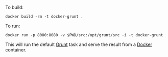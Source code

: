 To build:

    docker build -rm -t docker-grunt .

To run:

    docker run -p 8080:8080 -v $PWD/src:/opt/grunt/src -i -t docker-grunt


This will run the default [Grunt][2] task and serve the result from a [Docker][1] container.

[1]: https://www.docker.io/
[2]: http://gruntjs.com/
